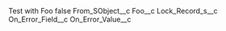 <?xml version="1.0" encoding="UTF-8"?>
<CustomMetadata xmlns="http://soap.sforce.com/2006/04/metadata" xmlns:xsi="http://www.w3.org/2001/XMLSchema-instance" xmlns:xsd="http://www.w3.org/2001/XMLSchema">
    <label>Test with Foo</label>
    <protected>false</protected>
    <values>
        <field>From_SObject__c</field>
        <value xsi:type="xsd:string">Foo__c</value>
    </values>
    <values>
        <field>Lock_Record_s__c</field>
        <value xsi:nil="true"/>
    </values>
    <values>
        <field>On_Error_Field__c</field>
        <value xsi:nil="true"/>
    </values>
    <values>
        <field>On_Error_Value__c</field>
        <value xsi:nil="true"/>
    </values>
</CustomMetadata>

